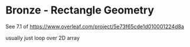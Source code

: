 # Bronze - Rectangle Geometry

See 7.1 of https://www.overleaf.com/project/5e73f65cde1d010001224d8a

usually just loop over 2D array